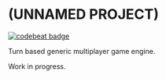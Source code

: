# (UNNAMED PROJECT)

[![codebeat badge](https://codebeat.co/badges/66caf701-66d5-4628-a5ce-a8654d2816ac)](https://codebeat.co/projects/github-com-demoth-game-server-master)

Turn based generic multiplayer game engine.

Work in progress.
